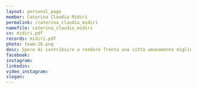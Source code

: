 ```yaml
---
layout: personal_page
member: Caterina Claudia Midiri
permalink: /caterina_claudia_midiri
namefile: caterina_claudia_midiri
cv: midiri.pdf
records: midiri.pdf
photo: team-16.png
desc: Spero di contribuire a rendere Trento una città umanamente migliore con le persone giuste! Insegno matematica all’ITT Buonarroti di Trento&#58; insegnare è un mestiere di alto valore sociale e credo che una scuola efficace ed inclusiva conceda pari opportunità ai ragazzi che sono il futuro della nostra comunità.
facebook: 
instagram: 
linkedin: 
video_instagram: 
slogan: 
---
```

